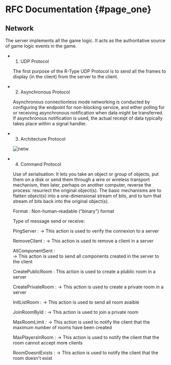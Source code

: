 # RFC Documentation {#page_one}

## Network

The server implements all the game logic. It acts as the authoritative source of game logic events in the
game.

-  1. UDP Protocol

    The first purpose of the R-Type UDP Protocol is to send all the frames to display (in the client) from the server to the client.

-  2. Asynchronous Protocol

    Asynchronous connectionless mode networking is conducted by configuring the endpoint for non-blocking service, and either polling for or receiving asynchronous notification when data might be transferred. If asynchronous notification is used, the actual receipt of data typically takes place within a signal handler.

- 3. Architecture Protocol
    
    ![netw](https://user-images.githubusercontent.com/72009611/196368292-df6a206d-1499-40ea-b447-62faeb331f53.png)
    
- 4. Command Protocol

    Use of serialisation: It lets you take an object or group of objects, put them on a disk or send them through a wire or wireless transport mechanism, then later, perhaps on another computer, reverse the process: resurrect the original object(s). The basic mechanisms are to flatten object(s) into a one-dimensional stream of bits, and to turn that stream of bits back into the original object(s).

    Format : Non-human-readable (“binary”) format

    Type of message send or receive:
    
    PingServer : 
    -> This action is used to verify the connexion to a server

    RemoveClient : 
    -> This action is used to remove a client in a server

    AllComponentSent :  
    -> This action is used to send all components created in the server to the client

    CreatePublicRoom : 
    This action is used to create a plublic room in a server

    CreatePrivateRoom : 
    -> This action is used to create a private room in a server

    InitListRoom : 
    -> This action is used to send all room avaible

    JoinRoomById :
    -> This action is used to join a private room
    
    MaxRoomLimit : 
    -> This action is used to notify the client that the maximum number of rooms have been created

    MaxPlayersInRoom : 
    -> This action is used to notify the client that the room cannot accept more clients

    RoomDoesntExists : 
    -> This action is used to notify the client that the room doesn't exist